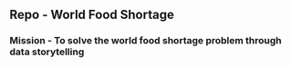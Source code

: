 ## Repo - World Food Shortage
### Mission - To solve the world food shortage problem through data storytelling
